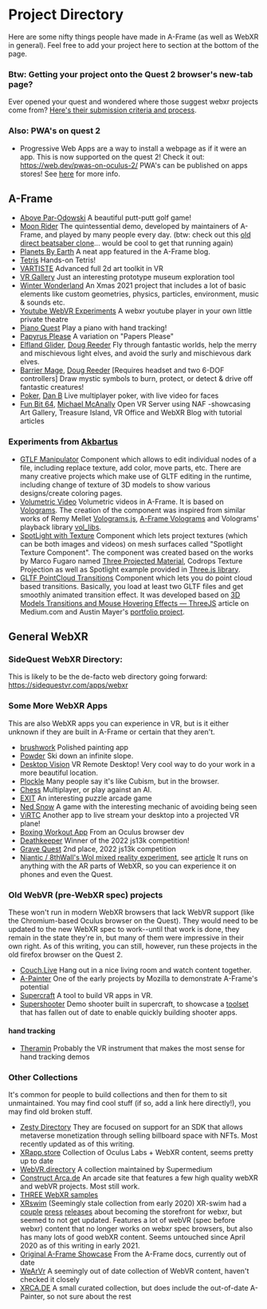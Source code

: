 # Project Directory

Here are some nifty things people have made in A-Frame (as well as WebXR in general). Feel free to add your project here to section at the bottom of the page.

### Btw: Getting your project onto the Quest 2 browser's new-tab page?

Ever opened your quest and wondered where those suggest webxr projects come from? [Here's their submission criteria and process](https://developer.oculus.com/documentation/oculus-browser/browser-new-tab/).

### Also: PWA's on quest 2

- Progressive Web Apps are a way to install a webpage as if it were an app. This is now supported on the quest 2! Check it out:
  https://web.dev/pwas-on-oculus-2/
  PWA's can be published on apps stores! See [here](https://pwabuilder.com/) for more info.

## A-Frame

- [Above Par-Odowski](https://aboveparadowski.com/)
  A beautiful putt-putt golf game!
- [Moon Rider](https://moonrider.xyz/)
  The quintessential demo, developed by maintainers of A-Frame, and played by many people every day. (btw: check out this [old direct beatsaber clone](https://github.com/sidequestlegend/supersaber)... would be cool to get that running again)
- [Planets By Earth](https://www.kodub.com/apps/planetsbyearth)
  A neat app featured in the A-Frame blog.
- [Tetris](https://blocksarcade.xyz/)
  Hands-on Tetris!
- [VARTISTE](https://vartiste.xyz/)
  Advanced full 2d art toolkit in VR
- [VR Gallery](https://vrgallery.co/)
  Just an interesting prototype museum exploration tool
- [Winter Wonderland](https://diarmidmackenzie.github.io/christmas-scene/)
  An Xmas 2021 project that includes a lot of basic elements like custom geometries, physics, particles, environment, music & sounds etc.
- [Youtube WebVR Experiments](https://youtube-experiments.glitch.me/)
  A webxr youtube player in your own little private theatre
- [Piano Quest](https://gftruj.github.io/hand.tracking.controls.extras/examples/piano.html)
  Play a piano with hand tracking!
- [Papyrus Please](https://js13kgames.com/games/papyrus-please/index.html)
  A variation on "Papers Please"
- [Elfland Glider](https://dougreeder.github.io/elfland-glider/), [Doug Reeder](https://github.com/DougReeder)
  Fly through fantastic worlds, help the merry and mischievous light elves, and avoid the surly and mischievous dark elves.
- [Barrier Mage](https://dougreeder.github.io/barrier-mage/), [Doug Reeder](https://github.com/DougReeder) [Requires headset and two 6-DOF controllers]
  Draw mystic symbols to burn, protect, or detect & drive off fantastic creatures!
- [Poker](https://danb.io/pokxr/), [Dan B](http://danb.io)
  Live multiplayer poker, with live video for faces
- [Fun Bit 64](https://funbit64.com/), [Michael McAnally](http://michaelmcanally.info/)
  Open VR Server using NAF -showcasing Art Gallery, Treasure Island, VR Office and WebXR Blog with tutorial articles

### Experiments from [Akbartus](https://github.com/akbartus)

- [GTLF Manipulator](https://github.com/akbartus/A-Frame-Component-GLTF-Manipulator)
  Component which allows to edit individual nodes of a file, including replace texture, add color, move parts, etc. There are many creative projects which make use of GLTF editing in the runtime, including change of texture of 3D models to show various designs/create coloring pages.
- [Volumetric Video](https://github.com/akbartus/A-Frame-Volumetric-Video-Component)
  Volumetric videos in A-Frame. It is based on [Volograms](https://twitter.com/volograms). The creation of the component was inspired from similar works of Remy Mellet [Volograms.js](https://github.com/remmel/volograms-js), [A-Frame Volograms](https://github.com/remmel/aframe-volograms) and Volograms' playback library [vol_libs](https://github.com/Volograms/vol_libs).
- [SpotLight with Texture](https://github.com/akbartus/A-Frame-SpotLight-with-Texture-Component)
  Component which lets project textures (which can be both images and videos) on mesh surfaces called "Spotlight Texture Component". The component was created based on the works by Marco Fugaro named [Three Projected Material](https://github.com/marcofugaro/three-projected-material), Codrops Texture Projection as well as Spotlight example provided in [Three.js library](https://threejs.org/examples/#webgl_lights_spotlight).
- [GLTF PointCloud Transitions](https://github.com/akbartus/A-Frame-Component-GLTF-PointCloud-Transitions)
  Component which lets you do point cloud based transitions. Basically, you load at least two GLTF files and get smoothly animated transition effect. It was developed based on [3D Models Transitions and Mouse Hovering Effects — ThreeJS](https://medium.com/@mahmed07041/3d-models-transitions-and-mouse-hovering-effects-threejs-664280bd8274) article on Medium.com and Austin Mayer's [portfolio project](https://twitter.com/amayer_/status/1098662776929693706).

## General WebXR

### SideQuest WebXR Directory:

This is likely to be the de-facto web directory going forward:
https://sidequestvr.com/apps/webxr

### Some More WebXR Apps

This are also WebXR apps you can experience in VR, but is it either unknown if they are built in A-Frame or certain that they aren't.

- [brushwork](https://brushworkvr.com/paint)
  Polished painting app
- [Powder](https://tyrovr.com/powder/)
  Ski down an infinite slope.
- [Desktop Vision](https://desktop.vision)
  VR Remote Desktop! Very cool way to do your work in a more beautiful location.
- [Plockle](https://plockle.com/)
  Many people say it's like Cubism, but in the browser.
- [Chess](https://constructarca.de/game/construct-chess/)
  Multiplayer, or play against an AI.
- [EXIT](https://constructarca.de/game/exit/)
  An interesting puzzle arcade game
- [Ned Snow](https://constructarca.de/game/ned-snow/)
  A game with the interesting mechanic of avoiding being seen
- [ViRTC](https://virtc.app/)
  Another app to live stream your desktop into a projected VR plane!
- [Boxing Workout App](https://davehill00.github.io/box/dist/)
  From an Oculus browser dev
- [Deathkeeper](https://js13kgames.com/games/deathkeeper/index.html)
  Winner of the 2022 js13k competition!
- [Grave Quest](https://js13kgames.com/games/grave-quest/index.html)
  2nd place, 2022 js13k competition
- [Niantic / 8thWall's Wol mixed reality experiment](https://meetwol.com), see [article](https://nianticlabs.com/news/meetwol)
  It runs on anything with the AR parts of WebXR, so you can experience it on phones and even the Quest.

### Old WebVR (pre-WebXR spec) projects

These won't run in modern WebXR browsers that lack WebVR support (like the Chromium-based Oculus browser on the Quest). They would need to be updated to the new WebXR spec to work--until that work is done, they remain in the state they're in, but many of them were impressive in their own right. As of this writing, you can still, however, run these projects in the old firefox browser on the Quest 2.

- [Couch.Live](https://couch.live/)
  Hang out in a nice living room and watch content together.
- [A-Painter](https://aframe.io/a-painter)
  One of the early projects by Mozilla to demonstrate A-Frame's potential
- [Supercraft](https://supermedium.com/supercraft/)
  A tool to build VR apps in VR.
- [Supershooter](https://supermedium.com/aframe-super-shooter-kit/examples/supercraft/)
  Demo shooter built in supercraft, to showcase a [toolset](https://github.com/supermedium/aframe-super-shooter-kit) that has fallen out of date to enable quickly building shooter apps.

#### hand tracking

- [Theramin](https://vrtheremin.glitch.me/)
  Probably the VR instrument that makes the most sense for hand tracking demos

### Other Collections

It's common for people to build collections and then for them to sit unmaintained. You may find cool stuff (if so, add a link here directly!), you may find old broken stuff.

- [Zesty Directory](https://zestymarket.github.io/zesty-directory/)
  They are focused on support for an SDK that allows metaverse monetization through selling billboard space with NFTs. Most recently updated as of this writing.
- [XRapp.store](https://xrapp.store/)
  Collection of Oculus Labs + WebXR content, seems pretty up to date
- [WebVR.directory](https://webvr.directory/)
  A collection maintained by Supermedium
- [Construct Arca.de](https://constructarca.de/vr/)
  An arcade site that features a few high quality webXR and webVR projects. Most still work.
- [THREE WebXR samples](https://threejs.org/examples/?q=webxr#webxr_ar_paint)
- [XRswim](https://xrswim.com/)
  (Seemingly stale collection from early 2020)
  XR-swim had a [couple](https://www.roadtovr.com/xr-swim-webxr-platform-store/) [press](https://vrscout.com/news/xr-swim-web-vr-ar-platform/) [releases](https://servreality.com/news/xr-swim-a-free-platform-for-content-webxr/) about becoming the storefront for webxr, but seemed to not get updated. Features a lot of webVR (spec before webxr) content that no longer works on webxr spec browsers, but also has many lots of good webXR content. Seems untouched since April 2020 as of this writing in early 2021.
- [Original A-Frame Showcase](https://aframe.io/showcase/)
  From the A-Frame docs, currently out of date
- [WeArVr](https://www.wearvr.com/browse/newest?device=webvr)
  A seemingly out of date collection of WebVR content, haven't checked it closely
- [XRCA.DE](http://XRca.de)
  A small curated collection, but does include the out-of-date A-Painter, so not sure about the rest
